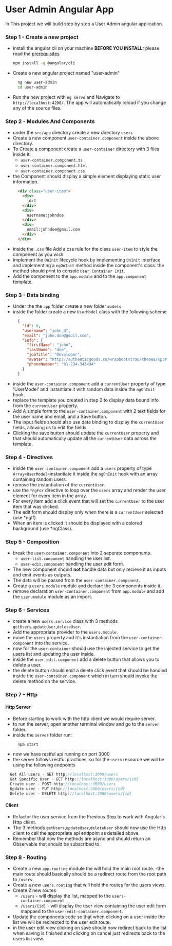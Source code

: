 # User Admin Angular App

In This project we will build step by step a User Admin angular application.


### Step 1 - Create a new project
  
  - install the angular cli on your machine
    **BEFORE YOU INSTALL:** please read the [prerequisites](#prerequisites)
    ```bash
    npm install -g @angular/cli
    ```
  - Create a new angular project named "user-admin"
    ```bash
      ng new user-admin
      cd user-admin
    ```
  - Run the new project with `ng serve` and Navigate to `http://localhost:4200/`. The app will automatically reload if you change any of the source files.

### Step 2 - Modules And Components
  
   - under the `src/app` directory create a new directory `users` 
   - Create a new component `user-container.component` inside the above directory.
   - To Create a component create a `user-container` directory with 3 files inside it:
      - `user-container.component.ts`
      - `user-container.component.html`
      - `user-container.component.css`
  - the Component should display a simple element displaying static user information.
    ```html
      <div class="user-item">
        <div>
          id:1
        </div>
        <div>
          username:johndoe
        </div>
        <div>
          email:johndoe@gmail.com
        </div>
      </div>
    ```
  - inside the `.css` file Add a css rule for the class `user-item` to style the component as you wish.
  - implement the `OnInit` lifecycle hook by implementing `OnInit` interface and implementing a `ngOnInit` method inside the component's class.
    the method should print to console `User Container Init`. 
  - Add the component to the `app.module` and to the `app.component` template.
   
 ### Step 3 - Data binding
 
  - Under the the `app` folder create a new folder `models`
  - inside the folder create a new `UserModel` class with the following scheme
    ```json
      {
        "id": 0,
        "username": "john_d",
        "email": "john.doe@gmail.com",
        "info": {
          "firstName": "john",
          "lastName": "doe",
          "jobTitle": "Developer",
          "avatar": "http://authenticgoods.co/wrapbootstrap/themes/sparks/img/team/avatar-male.png",
          "phoneNumber": "01-234-343434"
        }
      }
    ```
  - inside the `user-container.component` add  a `currentUser` property of type 'UserModel' and instantiate it with random data inside the `ngOnInit` hook.
  - replace the template you created in step 2 to display data bound info from the `currentUser` property.
  - Add A simple form to the `user-container.component` with 2 text fields for the user name and email, and a Save button.
  - The input fields should also use data binding to display the `currentUser` fields, allowing us to edit the fields.
  - Clicking the save button should update the `currentUser` property and that should automatically update all the `currentUser` data across the template.

### Step 4  - Directives

  - inside the `user-container.component` add a `users` property of type `Array<UserModel>`instantiate it inside the `ngOnInit` hook with an array containing random users.
  - remove the instantiation of the `currentUser`.
  - use the `*ngFor` directive to loop over the `users` array and render the user element for every item in the array.
  - For every item add a click event that will set the `currentUser` to the user item that was clicked.
  - The edit form should display only when there is a `currentUser` selected (use *ngIf).
  - When an item is clicked it should be displayed with a colored background (use *ngClass).
  
### Step 5  - Composition

  - break the `user-container.component` into 2 seperate components.
    - `user-list.component` handling the user list.
    - `user-edit.component` handling the user edit form.
 - The new component should **not** handle data but only recieve it as inputs and emit events as outputs.
 - The data will be passed from the `user-container.component`.
 - Create a `users.module` module and declare the 3 components inside it.
 - remove declaration `user-container.component` from `app.module` and add the `user.module` module as an import.
  
### Step 6  - Services

  - create a new `users.service` class with 3 methods `getUsers`,`updateUser`,`deleteUser`.
  - Add the appropriate provider to the `users.module`.
  - move the `users` property and it's instantiation from the `user-container-component` into the service.
  - now for the `user-container` should use the injected service to get the users list and updating the user inside.
  - inside the `user-edit.component` add a delete button that allows you to delete a user.
  - the delete button should emit a delete click event that should be handled inside the `user-container.component` which in turn should invoke the delete method on the service.
  
### Step 7  - Http

  #### Http Server
  - Before starting to work with the http client we would require server.
  - to run the server, open another terminal window and go to the `server` folder.
  - inside the `server` folder run:
    ```bash
      npm start
    ```
  - now we have restful api running on port 3000
  - the server follows restful practices, so for the `users` resource we will be using
  the following endpoints
  ``` javascript
    Get All users - GET http://localhost:3000/users
    Get Specific User - GET http://localhost:3000/users/{id}
    Create user - POST http://localhost:3000/users
    Update user - PUT http://localhost:3000/users/{id}
    Delete user - DELETE http://localhost:3000/users/{id}
  ```
  
  #### Client
  - Refactor the user service from the Previous Step to work with Angular's Http client.
  - The 3 methods `getUsers`,`updateUser`,`deleteUser` should now use the Http client to call the appropriate api endpoint as detailed above.
  - Remember that now the methods are async and should return an Observable that should be subscribed to.


### Step 8 - Routing
  - Create a new `app.routing` module the will hold the main root route.
    -the main route should basically should be a redirect route from the root path to `/users`.
  - Create a new `users.routing` that will hold the routes for the users views.
  - Create 2 new routes 
      - `/users`  - will display the list, mapped to the `users-container.component`
      - `/users/{id}` - will display the user view containing the user edit form mappaed to the `user-edit-container.component`.
 - Update the components code so that when clicking on a user inside the list we will be recirected to the user edit route.
 - in the user edit view clicking on save should now redirect back to the list when saving is finished and clicking on cancel just redirects back to the users list view.
      
      

  
 
   
